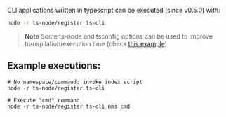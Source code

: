 CLI applications written in typescript can be executed (since v0.5.0) with:

```sh
node -r ts-node/register ts-cli
```

> **Note**
> Some ts-node and tsconfig options can be used to improve transpilation/execution time (check [this example](/examples/ts-cli/tsconfig.json))

## Example executions:

```shell
# No namespace/command: invoke index script
node -r ts-node/register ts-cli

# Execute "cmd" command
node -r ts-node/register ts-cli nms cmd
```
